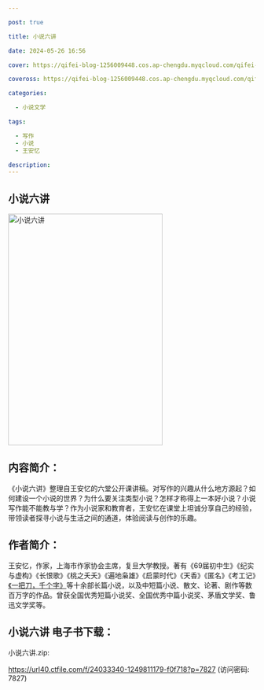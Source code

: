 ```yaml
---

post: true

title: 小说六讲

date: 2024-05-26 16:56

cover: https://qifei-blog-1256009448.cos.ap-chengdu.myqcloud.com/qifei-blog/663971ee0ea9cb140373a646.jpg

coveross: https://qifei-blog-1256009448.cos.ap-chengdu.myqcloud.com/qifei-blog/663971ee0ea9cb140373a646.jpg

categories:

  - 小说文学

tags:

  - 写作
  - 小说
  - 王安忆

description:
---
```


## 小说六讲
<img alt="小说六讲 " class="aligncenter loaded" data-was-processed="true" decoding="async" fetchpriority="high" height="471" src="https://qifei-blog-1256009448.cos.ap-chengdu.myqcloud.com/qifei-blog/663971ee0ea9cb140373a646.jpg " style="cursor: zoom-in;" width="314"/>

## 内容简介：

《小说六讲》整理自王安忆的六堂公开课讲稿。对写作的兴趣从什么地方源起？如何建设一个小说的世界？为什么要关注类型小说？怎样才称得上一本好小说？小说写作能不能教与学？作为小说家和教育者，王安忆在课堂上坦诚分享自己的经验，带领读者探寻小说与生活之间的通道，体验阅读与创作的乐趣。

## 作者简介：

王安忆，作家，上海市作家协会主席，复旦大学教授。著有《69届初中生》《纪实与虚构》《长恨歌》《桃之夭夭》《遍地枭雄》《启蒙时代》《天香》《匿名》《考工记》<a href="https://www.huibooks.com/18853.html">《一把刀，千个字》</a>等十余部长篇小说，以及中短篇小说、散文、论著、剧作等数百万字的作品。曾获全国优秀短篇小说奖、全国优秀中篇小说奖、茅盾文学奖、鲁迅文学奖等。

## 小说六讲 电子书下载：
小说六讲.zip: 

https://url40.ctfile.com/f/24033340-1249811179-f0f718?p=7827 (访问密码: 7827)
